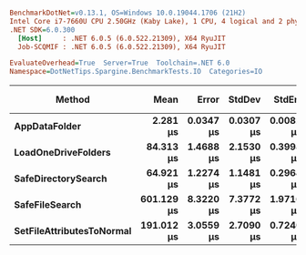 ``` ini

BenchmarkDotNet=v0.13.1, OS=Windows 10.0.19044.1706 (21H2)
Intel Core i7-7660U CPU 2.50GHz (Kaby Lake), 1 CPU, 4 logical and 2 physical cores
.NET SDK=6.0.300
  [Host]     : .NET 6.0.5 (6.0.522.21309), X64 RyuJIT
  Job-SCQMIF : .NET 6.0.5 (6.0.522.21309), X64 RyuJIT

EvaluateOverhead=True  Server=True  Toolchain=.NET 6.0  
Namespace=DotNetTips.Spargine.BenchmarkTests.IO  Categories=IO  

```
|                    Method |       Mean |     Error |    StdDev |    StdErr |        Min |         Q1 |     Median |         Q3 |        Max |      Op/s | CI99.9% Margin | Iterations | Kurtosis | MValue | Skewness | Rank | LogicalGroup | Baseline |  Gen 0 | Code Size | Allocated |
|-------------------------- |-----------:|----------:|----------:|----------:|-----------:|-----------:|-----------:|-----------:|-----------:|----------:|---------------:|-----------:|---------:|-------:|---------:|-----:|------------- |--------- |-------:|----------:|----------:|
|             **AppDataFolder** |   **2.281 μs** | **0.0347 μs** | **0.0307 μs** | **0.0082 μs** |   **2.247 μs** |   **2.260 μs** |   **2.265 μs** |   **2.303 μs** |   **2.352 μs** | **438,474.3** |      **0.0347 μs** |      **14.00** |    **2.515** |  **2.000** |   **0.8175** |    **1** |            ***** |       **No** | **0.0801** |     **395 B** |     **736 B** |
|       **LoadOneDriveFolders** |  **84.313 μs** | **1.4688 μs** | **2.1530 μs** | **0.3998 μs** |  **81.621 μs** |  **82.898 μs** |  **83.729 μs** |  **85.214 μs** |  **91.195 μs** |  **11,860.5** |      **1.4688 μs** |      **29.00** |    **4.360** |  **2.000** |   **1.1842** |    **3** |            ***** |       **No** | **0.3662** |   **1,089 B** |   **3,761 B** |
|       **SafeDirectorySearch** |  **64.921 μs** | **1.2274 μs** | **1.1481 μs** | **0.2964 μs** |  **63.247 μs** |  **63.845 μs** |  **64.897 μs** |  **65.565 μs** |  **66.687 μs** |  **15,403.3** |      **1.2274 μs** |      **15.00** |    **1.614** |  **2.000** |   **0.1872** |    **2** |            ***** |       **No** |      **-** |     **974 B** |     **448 B** |
|            **SafeFileSearch** | **601.129 μs** | **8.3220 μs** | **7.3772 μs** | **1.9716 μs** | **588.580 μs** | **597.761 μs** | **600.630 μs** | **607.279 μs** | **611.834 μs** |   **1,663.5** |      **8.3220 μs** |      **14.00** |    **1.879** |  **2.000** |  **-0.2230** |    **5** |            ***** |       **No** | **5.8594** |     **720 B** |  **58,562 B** |
| **SetFileAttributesToNormal** | **191.012 μs** | **3.0559 μs** | **2.7090 μs** | **0.7240 μs** | **185.690 μs** | **189.699 μs** | **191.116 μs** | **193.075 μs** | **195.500 μs** |   **5,235.3** |      **3.0559 μs** |      **14.00** |    **2.107** |  **2.000** |  **-0.2882** |    **4** |            ***** |       **No** |      **-** |     **249 B** |   **1,008 B** |
